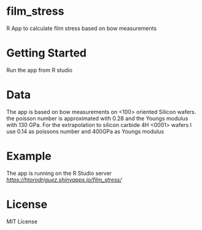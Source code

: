 # film_stress
R App to calculate film stress based on bow measurements 

# Getting Started
Run the app from R studio 

# Data
The app is based on bow measurements on <100> oriented Silicon wafers. the poisson number is approximated with 0.28 and the Youngs modulus with 130 GPa. For the extrapolation to silicon carbide 4H <0001> wafers I use 0.14 as poissons number and 400GPa as Youngs modulus  

# Example
The app is running on the R Studio server 
_https://htorodriguez.shinyapps.io/film_stress/_

# License
MIT License
